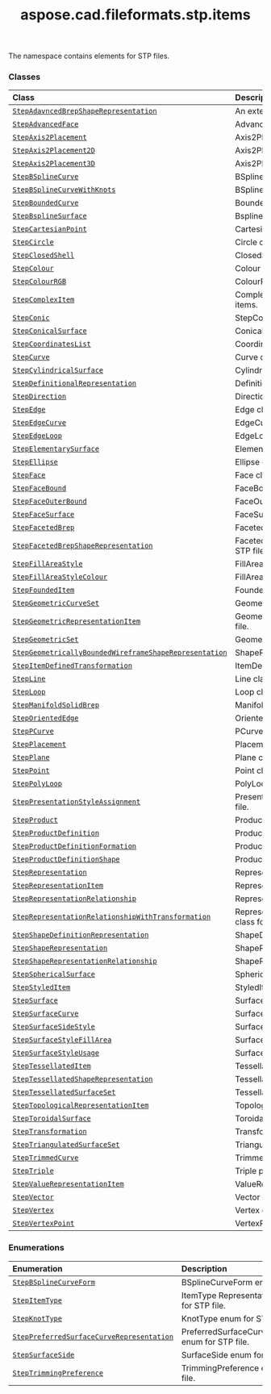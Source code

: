 ﻿---
title: aspose.cad.fileformats.stp.items
second_title: Aspose.CAD for Python via .NET API References
description: 
type: docs
weight: 10
url: /python-net/aspose.cad.fileformats.stp.items/
is_root: false
---

The namespace contains elements for STP files.

### Classes
| Class | Description |
| :- | :- |
| [`StepAdavncedBrepShapeRepresentation`](/cad/python-net/aspose.cad.fileformats.stp.items/stepadavncedbrepshaperepresentation) | An extended representation of the brep form. |
| [`StepAdvancedFace`](/cad/python-net/aspose.cad.fileformats.stp.items/stepadvancedface) | AdvancedFace class for STP file. |
| [`StepAxis2Placement`](/cad/python-net/aspose.cad.fileformats.stp.items/stepaxis2placement) | Axis2Placement class for STP file. |
| [`StepAxis2Placement2D`](/cad/python-net/aspose.cad.fileformats.stp.items/stepaxis2placement2d) | Axis2Placement2D class for STP file. |
| [`StepAxis2Placement3D`](/cad/python-net/aspose.cad.fileformats.stp.items/stepaxis2placement3d) | Axis2Placement3D class for STP file. |
| [`StepBSplineCurve`](/cad/python-net/aspose.cad.fileformats.stp.items/stepbsplinecurve) | BSplineCurve class for STP file. |
| [`StepBSplineCurveWithKnots`](/cad/python-net/aspose.cad.fileformats.stp.items/stepbsplinecurvewithknots) | BSplineCurveWithKnots class for STP file. |
| [`StepBoundedCurve`](/cad/python-net/aspose.cad.fileformats.stp.items/stepboundedcurve) | BoundedCurve class for STP file. |
| [`StepBsplineSurface`](/cad/python-net/aspose.cad.fileformats.stp.items/stepbsplinesurface) | BsplineSurface class for STP file. |
| [`StepCartesianPoint`](/cad/python-net/aspose.cad.fileformats.stp.items/stepcartesianpoint) | CartesianPoint class for STP file. |
| [`StepCircle`](/cad/python-net/aspose.cad.fileformats.stp.items/stepcircle) | Circle class for STP file. |
| [`StepClosedShell`](/cad/python-net/aspose.cad.fileformats.stp.items/stepclosedshell) | ClosedShell class for STP file. |
| [`StepColour`](/cad/python-net/aspose.cad.fileformats.stp.items/stepcolour) | Colour class for STP file. |
| [`StepColourRGB`](/cad/python-net/aspose.cad.fileformats.stp.items/stepcolourrgb) | ColourRGB class for STP file. |
| [`StepComplexItem`](/cad/python-net/aspose.cad.fileformats.stp.items/stepcomplexitem) | Complex item class for holding a list of STP items. |
| [`StepConic`](/cad/python-net/aspose.cad.fileformats.stp.items/stepconic) | StepConic class for STP file. |
| [`StepConicalSurface`](/cad/python-net/aspose.cad.fileformats.stp.items/stepconicalsurface) | ConicalSurface class for STP file. |
| [`StepCoordinatesList`](/cad/python-net/aspose.cad.fileformats.stp.items/stepcoordinateslist) | CoordinatesList class for STP file. |
| [`StepCurve`](/cad/python-net/aspose.cad.fileformats.stp.items/stepcurve) | Curve class for STP file. |
| [`StepCylindricalSurface`](/cad/python-net/aspose.cad.fileformats.stp.items/stepcylindricalsurface) | CylindricalSurface class for STP file. |
| [`StepDefinitionalRepresentation`](/cad/python-net/aspose.cad.fileformats.stp.items/stepdefinitionalrepresentation) | DefinitionalRepresentation class for STP file. |
| [`StepDirection`](/cad/python-net/aspose.cad.fileformats.stp.items/stepdirection) | Direction class for STP file. |
| [`StepEdge`](/cad/python-net/aspose.cad.fileformats.stp.items/stepedge) | Edge class for STP file. |
| [`StepEdgeCurve`](/cad/python-net/aspose.cad.fileformats.stp.items/stepedgecurve) | EdgeCurve class for STP file. |
| [`StepEdgeLoop`](/cad/python-net/aspose.cad.fileformats.stp.items/stepedgeloop) | EdgeLoop class for STP file. |
| [`StepElementarySurface`](/cad/python-net/aspose.cad.fileformats.stp.items/stepelementarysurface) | ElementarySurface class for STP file. |
| [`StepEllipse`](/cad/python-net/aspose.cad.fileformats.stp.items/stepellipse) | Ellipse class for STP file. |
| [`StepFace`](/cad/python-net/aspose.cad.fileformats.stp.items/stepface) | Face class for STP file. |
| [`StepFaceBound`](/cad/python-net/aspose.cad.fileformats.stp.items/stepfacebound) | FaceBound class for STP file. |
| [`StepFaceOuterBound`](/cad/python-net/aspose.cad.fileformats.stp.items/stepfaceouterbound) | FaceOuterBound class for STP file. |
| [`StepFaceSurface`](/cad/python-net/aspose.cad.fileformats.stp.items/stepfacesurface) | FaceSurface class for STP file. |
| [`StepFacetedBrep`](/cad/python-net/aspose.cad.fileformats.stp.items/stepfacetedbrep) | FacetedBrep class for STP file. |
| [`StepFacetedBrepShapeRepresentation`](/cad/python-net/aspose.cad.fileformats.stp.items/stepfacetedbrepshaperepresentation) | FacetedBrepShapeRepresentation class for STP file. |
| [`StepFillAreaStyle`](/cad/python-net/aspose.cad.fileformats.stp.items/stepfillareastyle) | FillAreaStyle class for STP file. |
| [`StepFillAreaStyleColour`](/cad/python-net/aspose.cad.fileformats.stp.items/stepfillareastylecolour) | FillAreaStyleColour class for STP file. |
| [`StepFoundedItem`](/cad/python-net/aspose.cad.fileformats.stp.items/stepfoundeditem) | FoundedItem class for STP file. |
| [`StepGeometricCurveSet`](/cad/python-net/aspose.cad.fileformats.stp.items/stepgeometriccurveset) | Geometric CurveSet class for STP file. |
| [`StepGeometricRepresentationItem`](/cad/python-net/aspose.cad.fileformats.stp.items/stepgeometricrepresentationitem) | Geometric RepresentationItem class for STP file. |
| [`StepGeometricSet`](/cad/python-net/aspose.cad.fileformats.stp.items/stepgeometricset) | Geometric Set class for STP file. |
| [`StepGeometricallyBoundedWireframeShapeRepresentation`](/cad/python-net/aspose.cad.fileformats.stp.items/stepgeometricallyboundedwireframeshaperepresentation) | ShapeRepresentation class. |
| [`StepItemDefinedTransformation`](/cad/python-net/aspose.cad.fileformats.stp.items/stepitemdefinedtransformation) | ItemDefinedTransformation class for STP. |
| [`StepLine`](/cad/python-net/aspose.cad.fileformats.stp.items/stepline) | Line class for STP file. |
| [`StepLoop`](/cad/python-net/aspose.cad.fileformats.stp.items/steploop) | Loop class for STP file. |
| [`StepManifoldSolidBrep`](/cad/python-net/aspose.cad.fileformats.stp.items/stepmanifoldsolidbrep) | ManifoldSolidBrep class for STP file. |
| [`StepOrientedEdge`](/cad/python-net/aspose.cad.fileformats.stp.items/steporientededge) | OrientedEdge class for STP file. |
| [`StepPCurve`](/cad/python-net/aspose.cad.fileformats.stp.items/steppcurve) | PCurve class for STP file. |
| [`StepPlacement`](/cad/python-net/aspose.cad.fileformats.stp.items/stepplacement) | Placement class for STP file. |
| [`StepPlane`](/cad/python-net/aspose.cad.fileformats.stp.items/stepplane) | Plane class for STP file. |
| [`StepPoint`](/cad/python-net/aspose.cad.fileformats.stp.items/steppoint) | Point class for STP file. |
| [`StepPolyLoop`](/cad/python-net/aspose.cad.fileformats.stp.items/steppolyloop) | PolyLoop class for STP file. |
| [`StepPresentationStyleAssignment`](/cad/python-net/aspose.cad.fileformats.stp.items/steppresentationstyleassignment) | PresentationStyleAssignment class for STP file. |
| [`StepProduct`](/cad/python-net/aspose.cad.fileformats.stp.items/stepproduct) | Product class for STP file. |
| [`StepProductDefinition`](/cad/python-net/aspose.cad.fileformats.stp.items/stepproductdefinition) | ProductDefinition class for STP file. |
| [`StepProductDefinitionFormation`](/cad/python-net/aspose.cad.fileformats.stp.items/stepproductdefinitionformation) | ProductDefinitionFormation class for STP file. |
| [`StepProductDefinitionShape`](/cad/python-net/aspose.cad.fileformats.stp.items/stepproductdefinitionshape) | ProductDefinitionShape class for STP file. |
| [`StepRepresentation`](/cad/python-net/aspose.cad.fileformats.stp.items/steprepresentation) | Representation StepSurface class. |
| [`StepRepresentationItem`](/cad/python-net/aspose.cad.fileformats.stp.items/steprepresentationitem) | RepresentationItem class for STP file. |
| [`StepRepresentationRelationship`](/cad/python-net/aspose.cad.fileformats.stp.items/steprepresentationrelationship) | RepresentationRelationship class for STP. |
| [`StepRepresentationRelationshipWithTransformation`](/cad/python-net/aspose.cad.fileformats.stp.items/steprepresentationrelationshipwithtransformation) | RepresentationRelationshipWithTransformation class for STP. |
| [`StepShapeDefinitionRepresentation`](/cad/python-net/aspose.cad.fileformats.stp.items/stepshapedefinitionrepresentation) | ShapeDefinitionRepresentation class. |
| [`StepShapeRepresentation`](/cad/python-net/aspose.cad.fileformats.stp.items/stepshaperepresentation) | ShapeRepresentation class. |
| [`StepShapeRepresentationRelationship`](/cad/python-net/aspose.cad.fileformats.stp.items/stepshaperepresentationrelationship) | ShapeRepresentationRelationship class. |
| [`StepSphericalSurface`](/cad/python-net/aspose.cad.fileformats.stp.items/stepsphericalsurface) | SphericalSurface class for STP file. |
| [`StepStyledItem`](/cad/python-net/aspose.cad.fileformats.stp.items/stepstyleditem) | StyledItem class for STP file. |
| [`StepSurface`](/cad/python-net/aspose.cad.fileformats.stp.items/stepsurface) | Surface class for STP file. |
| [`StepSurfaceCurve`](/cad/python-net/aspose.cad.fileformats.stp.items/stepsurfacecurve) | SurfaceCurve class for STP file. |
| [`StepSurfaceSideStyle`](/cad/python-net/aspose.cad.fileformats.stp.items/stepsurfacesidestyle) | SurfaceSideStyle class for STP file. |
| [`StepSurfaceStyleFillArea`](/cad/python-net/aspose.cad.fileformats.stp.items/stepsurfacestylefillarea) | SurfaceStyleFillArea class for STP file. |
| [`StepSurfaceStyleUsage`](/cad/python-net/aspose.cad.fileformats.stp.items/stepsurfacestyleusage) | SurfaceStyleUsage class for STP file. |
| [`StepTessellatedItem`](/cad/python-net/aspose.cad.fileformats.stp.items/steptessellateditem) | TessellatedItem class for STP file. |
| [`StepTessellatedShapeRepresentation`](/cad/python-net/aspose.cad.fileformats.stp.items/steptessellatedshaperepresentation) | TessellatedShapeRepresentation class. |
| [`StepTessellatedSurfaceSet`](/cad/python-net/aspose.cad.fileformats.stp.items/steptessellatedsurfaceset) | TessellatedSurfaceSet class for STP file. |
| [`StepTopologicalRepresentationItem`](/cad/python-net/aspose.cad.fileformats.stp.items/steptopologicalrepresentationitem) | TopologicalRepresentationItem class. |
| [`StepToroidalSurface`](/cad/python-net/aspose.cad.fileformats.stp.items/steptoroidalsurface) | ToroidalSurface class for STP file. |
| [`StepTransformation`](/cad/python-net/aspose.cad.fileformats.stp.items/steptransformation) | Transformation class for STP. |
| [`StepTriangulatedSurfaceSet`](/cad/python-net/aspose.cad.fileformats.stp.items/steptriangulatedsurfaceset) | TriangulatedSurfaceSet class for STP file. |
| [`StepTrimmedCurve`](/cad/python-net/aspose.cad.fileformats.stp.items/steptrimmedcurve) | TrimmedCurve class for STP file. |
| [`StepTriple`](/cad/python-net/aspose.cad.fileformats.stp.items/steptriple) | Triple point class for STP file. |
| [`StepValueRepresentationItem`](/cad/python-net/aspose.cad.fileformats.stp.items/stepvaluerepresentationitem) | ValueRepresentationItem class. |
| [`StepVector`](/cad/python-net/aspose.cad.fileformats.stp.items/stepvector) | Vector class for STP file. |
| [`StepVertex`](/cad/python-net/aspose.cad.fileformats.stp.items/stepvertex) | Vertex class for STP file. |
| [`StepVertexPoint`](/cad/python-net/aspose.cad.fileformats.stp.items/stepvertexpoint) | VertexPoint class for STP file. |


### Enumerations
| Enumeration | Description |
| :- | :- |
| [`StepBSplineCurveForm`](/cad/python-net/aspose.cad.fileformats.stp.items/stepbsplinecurveform) | BSplineCurveForm enum for STP file. |
| [`StepItemType`](/cad/python-net/aspose.cad.fileformats.stp.items/stepitemtype) | ItemType RepresentationItem enum for STP file. |
| [`StepKnotType`](/cad/python-net/aspose.cad.fileformats.stp.items/stepknottype) | KnotType enum for STP file. |
| [`StepPreferredSurfaceCurveRepresentation`](/cad/python-net/aspose.cad.fileformats.stp.items/steppreferredsurfacecurverepresentation) | PreferredSurfaceCurveRepresentation enum for STP file. |
| [`StepSurfaceSide`](/cad/python-net/aspose.cad.fileformats.stp.items/stepsurfaceside) | SurfaceSide enum for STP file. |
| [`StepTrimmingPreference`](/cad/python-net/aspose.cad.fileformats.stp.items/steptrimmingpreference) | TrimmingPreference enum for STP file. |


